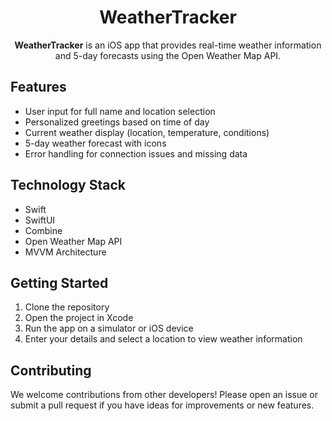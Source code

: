 <h1 align="center">WeatherTracker</h1>

<p align="center">
    <strong>WeatherTracker</strong> is an iOS app that provides real-time weather information and 5-day forecasts using the Open Weather Map API.
</p>

<h2>Features</h2>
<ul>
    <li>User input for full name and location selection</li>
    <li>Personalized greetings based on time of day</li>
    <li>Current weather display (location, temperature, conditions)</li>
    <li>5-day weather forecast with icons</li>
    <li>Error handling for connection issues and missing data</li>
</ul>

<h2>Technology Stack</h2>
<ul>
    <li>Swift</li>
    <li>SwiftUI</li>
    <li>Combine</li>
    <li>Open Weather Map API</li>
    <li>MVVM Architecture</li>
</ul>

<h2>Getting Started</h2>
<ol>
    <li>Clone the repository</li>
    <li>Open the project in Xcode</li>
    <li>Run the app on a simulator or iOS device</li>
    <li>Enter your details and select a location to view weather information</li>
</ol>

<h2>Contributing</h2>
<p>We welcome contributions from other developers! Please open an issue or submit a pull request if you have ideas for improvements or new features.</p>
